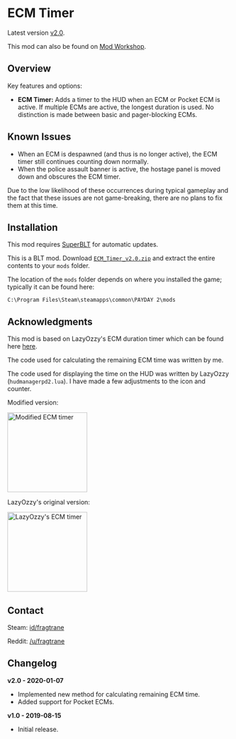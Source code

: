 # ECM Timer

Latest version [v2.0](https://github.com/fragtrane/Payday-2-Mods/raw/master/ECM%20Timer/ECM_Timer_v2.0.zip).

This mod can also be found on [Mod Workshop](https://modworkshop.net/mod/25509).

## Overview

Key features and options:

- **ECM Timer:** Adds a timer to the HUD when an ECM or Pocket ECM is active. If multiple ECMs are active, the longest duration is used. No distinction is made between basic and pager-blocking ECMs.

## Known Issues

- When an ECM is despawned (and thus is no longer active), the ECM timer still continues counting down normally.
- When the police assault banner is active, the hostage panel is moved down and obscures the ECM timer.

Due to the low likelihood of these occurrences during typical gameplay and the fact that these issues are not game-breaking, there are no plans to fix them at this time.

## Installation

This mod requires [SuperBLT](https://superblt.znix.xyz) for automatic updates.

This is a BLT mod. Download [`ECM_Timer_v2.0.zip`](https://github.com/fragtrane/Payday-2-Mods/raw/master/ECM%20Timer/ECM_Timer_v2.0.zip) and extract the entire contents to your `mods` folder.

The location of the `mods` folder depends on where you installed the game; typically it can be found here:

```
C:\Program Files\Steam\steamapps\common\PAYDAY 2\mods
```

## Acknowledgments

This mod is based on LazyOzzy's ECM duration timer which can be found here [here](https://www.unknowncheats.me/forum/payday-2-a/122868-ecm-duration-timer.html).

The code used for calculating the remaining ECM time was written by me.

The code used for displaying the time on the HUD was written by LazyOzzy (`hudmanagerpd2.lua`). I have made a few adjustments to the icon and counter.

Modified version:

<a href="https://i.imgur.com/B07Y85A.jpg"><img src="https://i.imgur.com/B07Y85A.jpg" alt="Modified ECM timer" height="180"></a>

LazyOzzy's original version:

<a href="https://i.imgur.com/O3twITA.jpg"><img src="https://i.imgur.com/O3twITA.jpg" alt="LazyOzzy's ECM timer" height="180"></a>

## Contact

Steam: [id/fragtrane](https://steamcommunity.com/id/fragtrane)

Reddit: [/u/fragtrane](https://www.reddit.com/user/fragtrane)

## Changelog

**v2.0 - 2020-01-07**

- Implemented new method for calculating remaining ECM time.
- Added support for Pocket ECMs.

**v1.0 - 2019-08-15**

- Initial release.
